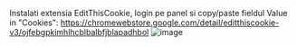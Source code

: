 Instalati extensia EditThisCookie, login pe panel si copy/paste fieldul Value in "Cookies": https://chromewebstore.google.com/detail/editthiscookie-v3/ojfebgpkimhlhcblbalbfjblapadhbol
![image](https://github.com/user-attachments/assets/135c3f4d-c692-45be-9273-64369f786976)

